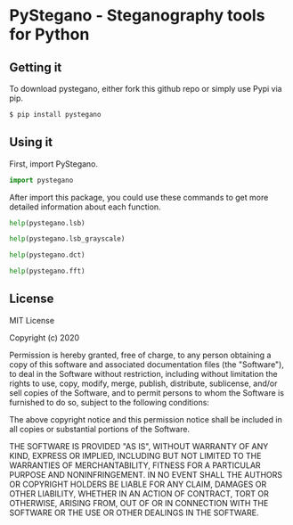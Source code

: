 # PyStegano - Steganography tools for Python

##  Getting it

To download pystegano, either fork this github repo or simply use Pypi via pip.
```sh
$ pip install pystegano
```

## Using it

First, import PyStegano.

```Python
import pystegano
```

After import this package, you could use these commands to get more detailed information about each function.

```Python
help(pystegano.lsb)
```

```Python
help(pystegano.lsb_grayscale)
```

```Python
help(pystegano.dct)
```

```Python
help(pystegano.fft)
```

License
----

MIT License

Copyright (c) 2020

Permission is hereby granted, free of charge, to any person obtaining a copy
of this software and associated documentation files (the "Software"), to deal
in the Software without restriction, including without limitation the rights
to use, copy, modify, merge, publish, distribute, sublicense, and/or sell
copies of the Software, and to permit persons to whom the Software is
furnished to do so, subject to the following conditions:

The above copyright notice and this permission notice shall be included in all
copies or substantial portions of the Software.

THE SOFTWARE IS PROVIDED "AS IS", WITHOUT WARRANTY OF ANY KIND, EXPRESS OR
IMPLIED, INCLUDING BUT NOT LIMITED TO THE WARRANTIES OF MERCHANTABILITY,
FITNESS FOR A PARTICULAR PURPOSE AND NONINFRINGEMENT. IN NO EVENT SHALL THE
AUTHORS OR COPYRIGHT HOLDERS BE LIABLE FOR ANY CLAIM, DAMAGES OR OTHER
LIABILITY, WHETHER IN AN ACTION OF CONTRACT, TORT OR OTHERWISE, ARISING FROM,
OUT OF OR IN CONNECTION WITH THE SOFTWARE OR THE USE OR OTHER DEALINGS IN THE
SOFTWARE.
